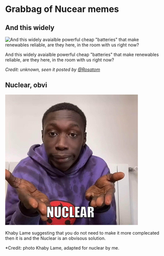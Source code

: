 # Grabbag of Nucear memes

## And this widely

![And this widely avaialble powerful cheap "batteries" that make renewables reliable, are they here, in the room with us right now?](in-the-room-with-us.jpeg "And this widely avaialble powerful cheap \"batteries\" that make renewables reliable, are they here, in the room with us right now?")

And this widely avaialble powerful cheap "batteries" that make renewables reliable, are they here, in the room with us right now?

*Credit: unknown, seen it posted by [@Rosatom](https://twitter.com/RosatomGlobal/status/1475853850317885442)*


## Nuclear, obvi

![And this widely avaialble powerful cheap "batteries" that make renewables reliable, are they here, in the room with us right now?](nuclear-khaby-lame.jpg "Khaby Lame")

Khaby Lame suggesting that you do not need to make it more complecated then it is and the Nuclear is an obvisous solution.

*Credit: photo Khaby Lame, adapted for nuclear by me.
